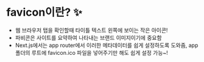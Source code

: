 # favicon이란? ✨

- 웹 브라우저 탭을 확인할때 타이틀 텍스트 왼쪽에 보이는 작은 아이콘!
- 파비콘은 사이트를 요약하여 나타내는 브랜드 이미지이기에 중요함
- Next.js에서는 app router에서 이러한 메타데이터를 쉽게 설정하도록 도와줌, app 폴더의 루트에 favicon.ico 파일을 넣어주기만 해도 쉽게 설정 가능~!
